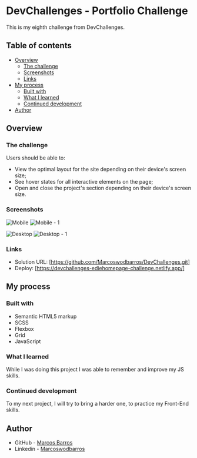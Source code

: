 # DevChallenges - Portfolio Challenge

This is my eighth challenge from DevChallenges.

## Table of contents

- [Overview](#overview)
  - [The challenge](#the-challenge)
  - [Screenshots](#screenshots)
  - [Links](#links)
- [My process](#my-process)
  - [Built with](#built-with)
  - [What I learned](#what-i-learned)
  - [Continued development](#continued-development)
- [Author](#author)


## Overview

### The challenge

Users should be able to:

- View the optimal layout for the site depending on their device's screen size;
- See hover states for all interactive elements on the page;
- Open and close the project's section depending on their device's screen size.

### Screenshots

![Mobile](https://github.com/Marcoswodbarros/DevChallenges/assets/108278189/25699c3b-f3a4-4745-acd4-a80b8a3e8525)
![Mobile - 1](https://github.com/Marcoswodbarros/DevChallenges/assets/108278189/b8e64d02-16fd-4dd7-b674-03591f9e552c)

![Desktop](https://github.com/Marcoswodbarros/DevChallenges/assets/108278189/6c1ee3fd-acd6-4aca-81ce-aa12c3b517f5)
![Desktop - 1](https://github.com/Marcoswodbarros/DevChallenges/assets/108278189/02d70ad6-0cb7-435b-81c8-c8189b1f2eb2)

### Links

- Solution URL: [https://github.com/Marcoswodbarros/DevChallenges.git]
- Deploy: [https://devchallenges-ediehomepage-challenge.netlify.app/]


## My process

### Built with

- Semantic HTML5 markup
- SCSS
- Flexbox
- Grid
- JavaScript

### What I learned

While I was doing this project I was able to remember and improve my JS skills. 

### Continued development

To my next project, I will try to bring a harder one, to practice my Front-End skills.


## Author

- GitHub - [Marcos Barros](https://github.com/Marcoswodbarros)
- Linkedin - [Marcoswodbarros](www.linkedin.com/in/marcoswodbarros)

